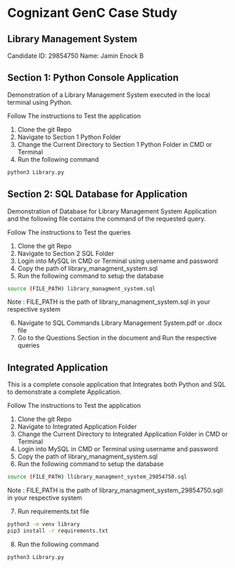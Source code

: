 # Cognizant GenC Case Study
## Library Management System
Candidate ID: 29854750 
Name: Jamin Enock B

## Section 1: Python Console Application

Demonstration of a Library Management System executed in the local terminal using Python.

Follow The instructions to Test the application

1. Clone the git Repo
2. Navigate to Section 1 Python Folder
3. Change the Current Directory to Section 1 Python Folder in CMD or Terminal
4. Run the following command
```bash
python3 Library.py
```

## Section 2: SQL Database for Application

Demonstration of Database for Library Management System Application and the following file contains the command of the requested query.

Follow The instructions to Test the queries

1. Clone the git Repo
2. Navigate to Section 2 SQL Folder
3. Login into MySQL in CMD or Terminal using username and password
4. Copy the path of library_managment_system.sql
5. Run the following command to setup the database
```bash
source (FILE_PATH) library_managment_system.sql
```
Note : FILE_PATH is the path of library_managment_system.sql in your respective system

6. Navigate to SQL Commands Library Management System.pdf or .docx file
7. Go to the Questions Section in the document and Run the respective queries

## Integrated Application

This is a complete console application that Integrates both Python and SQL to demonstrate a complete Application.

Follow The instructions to Test the application

1. Clone the git Repo
2. Navigate to Integrated Application Folder
3. Change the Current Directory to Integrated Application Folder in CMD or Terminal
4. Login into MySQL in CMD or Terminal using username and password
5. Copy the path of library_managment_system.sql
6. Run the following command to setup the database
```bash
source (FILE_PATH) llibrary_managment_system_29854750.sql
```
Note : FILE_PATH is the path of library_managment_system_29854750.sqll in your respective system

7. Run requirements.txt file
```bash
python3 -m venv library
pip3 install -r requirements.txt
```
8. Run the following command
```bash
python3 Library.py
```
